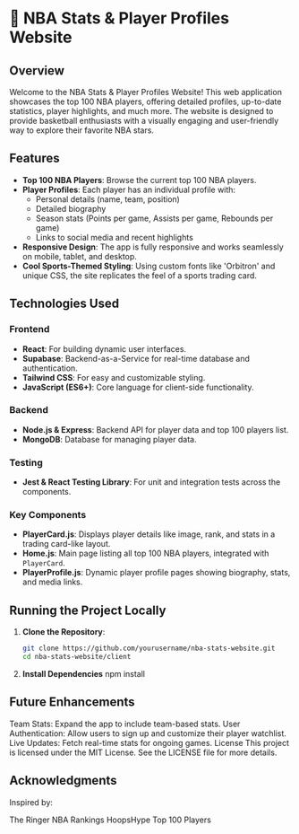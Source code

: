 # 🏀 NBA Stats & Player Profiles Website

## Overview
Welcome to the NBA Stats & Player Profiles Website! This web application showcases the top 100 NBA players, offering detailed profiles, up-to-date statistics, player highlights, and much more. The website is designed to provide basketball enthusiasts with a visually engaging and user-friendly way to explore their favorite NBA stars.

## Features
- **Top 100 NBA Players**: Browse the current top 100 NBA players.
- **Player Profiles**: Each player has an individual profile with:
  - Personal details (name, team, position)
  - Detailed biography
  - Season stats (Points per game, Assists per game, Rebounds per game)
  - Links to social media and recent highlights
- **Responsive Design**: The app is fully responsive and works seamlessly on mobile, tablet, and desktop.
- **Cool Sports-Themed Styling**: Using custom fonts like 'Orbitron' and unique CSS, the site replicates the feel of a sports trading card.

## Technologies Used
### Frontend
- **React**: For building dynamic user interfaces.
- **Supabase**: Backend-as-a-Service for real-time database and authentication.
- **Tailwind CSS**: For easy and customizable styling.
- **JavaScript (ES6+)**: Core language for client-side functionality.

### Backend
- **Node.js & Express**: Backend API for player data and top 100 players list.
- **MongoDB**: Database for managing player data.
  
### Testing
- **Jest & React Testing Library**: For unit and integration tests across the components.

### Key Components
- **PlayerCard.js**: Displays player details like image, rank, and stats in a trading card-like layout.
- **Home.js**: Main page listing all top 100 NBA players, integrated with `PlayerCard`.
- **PlayerProfile.js**: Dynamic player profile pages showing biography, stats, and media links.

## Running the Project Locally
1. **Clone the Repository**:
   ```bash
   git clone https://github.com/yourusername/nba-stats-website.git
   cd nba-stats-website/client
2. **Install Dependencies**
   npm install


## Future Enhancements
Team Stats: Expand the app to include team-based stats.
User Authentication: Allow users to sign up and customize their player watchlist.
Live Updates: Fetch real-time stats for ongoing games.
License
This project is licensed under the MIT License. See the LICENSE file for more details.

## Acknowledgments
Inspired by:

The Ringer NBA Rankings
HoopsHype Top 100 Players
